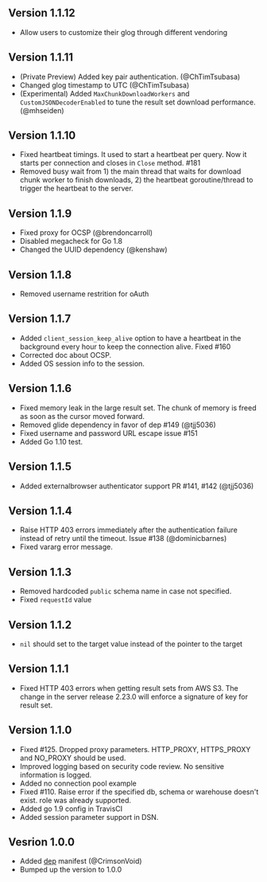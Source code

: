 ## Version 1.1.12
- Allow users to customize their glog through different vendoring

## Version 1.1.11

- (Private Preview) Added key pair authentication. (@ChTimTsubasa)
- Changed glog timestamp to UTC (@ChTimTsubasa)
- (Experimental) Added `MaxChunkDownloadWorkers` and `CustomJSONDecoderEnabled` to tune the result set download performance. (@mhseiden)

## Version 1.1.10

- Fixed heartbeat timings. It used to start a heartbeat per query. Now it starts per connection and closes in `Close` method. #181 
- Removed busy wait from 1) the main thread that waits for download chunk worker to finish downloads, 2) the heartbeat goroutine/thread to trigger the heartbeat to the server.

## Version 1.1.9

- Fixed proxy for OCSP (@brendoncarroll)
- Disabled megacheck for Go 1.8
- Changed the UUID dependency (@kenshaw)

## Version 1.1.8

- Removed username restrition for oAuth

## Version 1.1.7

- Added `client_session_keep_alive` option to have a heartbeat in the background every hour to keep the connection alive. Fixed #160
- Corrected doc about OCSP.
- Added OS session info to the session.

## Version 1.1.6

- Fixed memory leak in the large result set. The chunk of memory is freed as soon as the cursor moved forward.
- Removed glide dependency in favor of dep #149 (@tjj5036)
- Fixed username and password URL escape issue #151
- Added Go 1.10 test.

## Version 1.1.5

- Added externalbrowser authenticator support PR #141, #142 (@tjj5036)

## Version 1.1.4

- Raise HTTP 403 errors immediately after the authentication failure instead of retry until the timeout. Issue #138 (@dominicbarnes)
- Fixed vararg error message.

## Version 1.1.3

- Removed hardcoded `public` schema name in case not specified.
- Fixed `requestId` value

## Version 1.1.2

- `nil` should set to the target value instead of the pointer to the target

## Version 1.1.1

- Fixed HTTP 403 errors when getting result sets from AWS S3. The change in the server release 2.23.0 will enforce a signature of key for result set.

## Version 1.1.0

- Fixed #125. Dropped proxy parameters. HTTP_PROXY, HTTPS_PROXY and NO_PROXY should be used.
- Improved logging based on security code review. No sensitive information is logged.
- Added no connection pool example
- Fixed #110. Raise error if the specified db, schema or warehouse doesn't exist. role was already supported.
- Added go 1.9 config in TravisCI
- Added session parameter support in DSN.

## Vesrion 1.0.0

- Added [dep](https://github.com/golang/dep) manifest (@CrimsonVoid)
- Bumped up the version to 1.0.0
